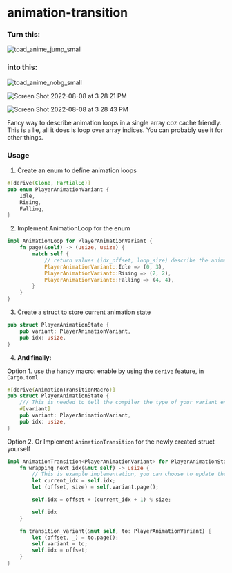 # animation-transition

### Turn this:
![toad_anime_jump_small](https://user-images.githubusercontent.com/11029896/196866076-e491eb2c-df84-454c-bc3e-302c76feb705.png)

### into this:
![toad_anime_nobg_small](https://user-images.githubusercontent.com/11029896/196866248-5c28ed96-4f96-433b-a1b6-3319c2991a95.gif)

![Screen Shot 2022-08-08 at 3 28 21 PM](https://user-images.githubusercontent.com/11029896/183836973-f002f30f-8ac2-4717-8240-b1a9ecb70813.png)

![Screen Shot 2022-08-08 at 3 28 43 PM](https://user-images.githubusercontent.com/11029896/183836987-f1f6dce6-871e-4e5a-8da3-841734043c46.png)

Fancy way to describe animation loops in a single array coz cache friendly.
This is a lie, all it does is loop over array indices.
You can probably use it for other things.

### Usage

1. Create an enum to define animation loops

```Rust
#[derive(Clone, PartialEq)]
pub enum PlayerAnimationVariant {
    Idle,
    Rising,
    Falling,
}
```

2. Implement AnimationLoop for the enum

```Rust
impl AnimationLoop for PlayerAnimationVariant {
    fn page(&self) -> (usize, usize) {
        match self {
            // return values (idx_offset, loop_size) describe the animation loop
            PlayerAnimationVariant::Idle => (0, 3),
            PlayerAnimationVariant::Rising => (2, 2),
            PlayerAnimationVariant::Falling => (4, 4),
        }
    }
}
```

3. Create a struct to store current animation state

```Rust
pub struct PlayerAnimationState {
    pub variant: PlayerAnimationVariant,
    pub idx: usize,
}
```

4. **And finally:**

Option 1. use the handy macro:
enable by using the `derive` feature, in `Cargo.toml`

```Rust
#[derive(AnimationTransitionMacro)]
pub struct PlayerAnimationState {
    /// This is needed to tell the compiler the type of your variant enum
    #[variant]
    pub variant: PlayerAnimationVariant,
    pub idx: usize,
}
```



Option 2. Or Implement `AnimationTransition` for the newly created struct yourself

```Rust
impl AnimationTransition<PlayerAnimationVariant> for PlayerAnimationState {
    fn wrapping_next_idx(&mut self) -> usize {
        // This is example implementation, you can choose to update the page however you like
        let current_idx = self.idx;
        let (offset, size) = self.variant.page();

        self.idx = offset + (current_idx + 1) % size;

        self.idx
    }

    fn transition_variant(&mut self, to: PlayerAnimationVariant) {
        let (offset, _) = to.page();
        self.variant = to;
        self.idx = offset;
    }
}

```
